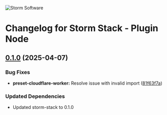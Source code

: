 ![Storm Software](https://public.storm-cdn.com/brand-banner.png)

# Changelog for Storm Stack - Plugin Node

## [0.1.0](https://github.com/storm-software/storm-stack/releases/tag/plugin-node%400.1.0) (2025-04-07)

### Bug Fixes

- **preset-cloudflare-worker:** Resolve issue with invalid import
  ([81f63f7a](https://github.com/storm-software/storm-stack/commit/81f63f7a))

### Updated Dependencies

- Updated storm-stack to 0.1.0
